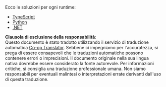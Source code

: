 <!--
CO_OP_TRANSLATOR_METADATA:
{
  "original_hash": "9932d8c613363683e40b6215a35a709c",
  "translation_date": "2025-05-17T10:33:53+00:00",
  "source_file": "03-GettingStarted/03-llm-client/solution/README.md",
  "language_code": "it"
}
-->
Ecco le soluzioni per ogni runtime:

- [TypeScript](./typescript/README.md)
- [Python](./python/README.md)
- [.NET](./dotnet/README.md)

**Clausola di esclusione della responsabilità**:  
Questo documento è stato tradotto utilizzando il servizio di traduzione automatica [Co-op Translator](https://github.com/Azure/co-op-translator). Sebbene ci impegniamo per l'accuratezza, si prega di essere consapevoli che le traduzioni automatiche possono contenere errori o imprecisioni. Il documento originale nella sua lingua nativa dovrebbe essere considerato la fonte autorevole. Per informazioni critiche, si consiglia una traduzione professionale umana. Non siamo responsabili per eventuali malintesi o interpretazioni errate derivanti dall'uso di questa traduzione.